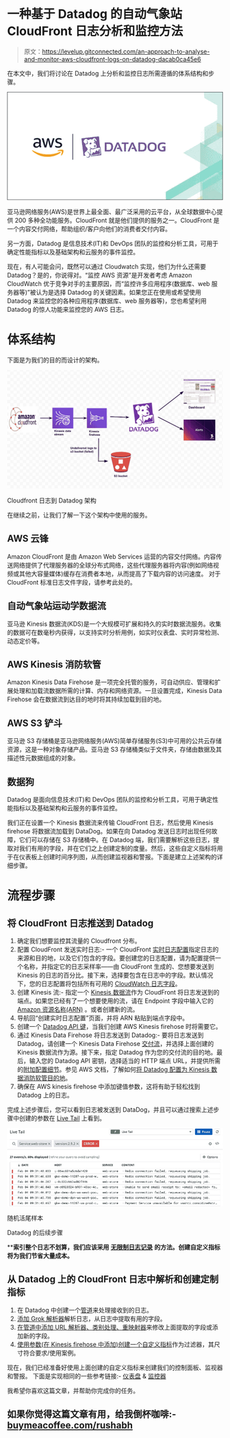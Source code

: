 # 一种基于 Datadog 的自动气象站 CloudFront 日志分析和监控方法

> 原文：<https://levelup.gitconnected.com/an-approach-to-analyse-and-monitor-aws-cloudfront-logs-on-datadog-dacab0ca45e6>

在本文中，我们将讨论在 Datadog 上分析和监控日志所需遵循的体系结构和步骤。

![](img/c21b764e30899f9ce0ee9a1a4fc37751.png)

亚马逊网络服务(AWS)是世界上最全面、最广泛采用的云平台，从全球数据中心提供 200 多种全功能服务。CloudFront 就是他们提供的服务之一。CloudFront 是一个内容交付网络，帮助组织/客户向他们的消费者交付内容。

另一方面，Datadog 是信息技术(IT)和 DevOps 团队的监控和分析工具，可用于确定性能指标以及基础架构和云服务的事件监控。

现在，有人可能会问，既然可以通过 Cloudwatch 实现，他们为什么还需要 Datadog？是的，你说得对。“监控 AWS 资源”是开发者考虑 Amazon CloudWatch 优于竞争对手的主要原因，而“监控许多应用程序(数据库、web 服务器等)”被认为是选择 Datadog 的关键因素。如果您正在使用或希望使用 Datadog 来监控您的各种应用程序(数据库、web 服务器等)，您也希望利用 Datadog 的惊人功能来监控您的 AWS 日志。

# 体系结构

下面是为我们的目的而设计的架构。

![](img/b53581ec3b1e42a0203cb45558898feb.png)

Cloudfront 日志到 Datadog 架构

在继续之前，让我们了解一下这个架构中使用的服务。

## AWS 云锋

Amazon CloudFront 是由 Amazon Web Services 运营的内容交付网络。内容传送网络提供了代理服务器的全球分布式网络，这些代理服务器将内容(例如网络视频或其他大容量媒体)缓存在消费者本地，从而提高了下载内容的访问速度。
对于 CloudFront 标准日志文件字段，请参考此处的。

## 自动气象站运动学数据流

亚马逊 Kinesis 数据流(KDS)是一个大规模可扩展和持久的实时数据流服务。收集的数据可在数毫秒内获得，以支持实时分析用例，如实时仪表盘、实时异常检测、动态定价等。

## AWS Kinesis 消防软管

Amazon Kinesis Data Firehose 是一项完全托管的服务，可自动供应、管理和扩展处理和加载流数据所需的计算、内存和网络资源。一旦设置完成，Kinesis Data Firehose 会在数据流到达目的地时将其持续加载到目的地。

## AWS S3 铲斗

亚马逊 S3 存储桶是亚马逊网络服务(AWS)简单存储服务(S3)中可用的公共云存储资源，这是一种对象存储产品。亚马逊 S3 存储桶类似于文件夹，存储由数据及其描述性元数据组成的对象。

## 数据狗

Datadog 是面向信息技术(IT)和 DevOps 团队的监控和分析工具，可用于确定性能指标以及基础架构和云服务的事件监控。

我们正在设置一个 Kinesis 数据流来传输 CloudFront 日志，然后使用 Kinesis firehose 将数据流加载到 DataDog。如果在向 Datadog 发送日志时出现任何故障，它们可以存储在 S3 存储桶中。在 Datadog 端，我们需要解析这些日志，提取对我们有用的字段，并在它们之上创建定制的度量。然后，这些自定义指标将用于在仪表板上创建时间序列图，从而创建监视器和警报。下面是建立上述架构的详细步骤。

# 流程步骤

## 将 CloudFront 日志推送到 Datadog

1.  确定我们想要监控其流量的 Cloudfront 分布。
2.  配置 CloudFront 发送实时日志:-
    一个 CloudFront [实时日志配置](https://docs.aws.amazon.com/AmazonCloudFront/latest/DeveloperGuide/real-time-logs.html#understand-real-time-log-config)指定日志的来源和目的地，以及它们包含的字段。要创建您的日志配置，请为配置提供一个名称，并指定它的日志采样率——由 CloudFront 生成的、您想要发送到 Kinesis 的日志的百分比。接下来，选择要包含在日志中的字段。默认情况下，您的日志配置将包括所有可用的 [CloudWatch 日志字段](https://docs.aws.amazon.com/AmazonCloudFront/latest/DeveloperGuide/real-time-logs.html#understand-real-time-log-config-fields)。
3.  创建 Kinesis 流:-
    指定一个 [Kinesis 数据流](https://aws.amazon.com/kinesis/data-streams/)作为 CloudFront 将日志发送到的端点。如果您已经有了一个想要使用的流，请在 Endpoint 字段中输入它的 [Amazon 资源名称(ARN)](https://docs.aws.amazon.com/general/latest/gr/aws-arns-and-namespaces.html) 。或者创建新的流。
4.  导航回“创建实时日志配置”页面，并将 ARN 粘贴到端点字段中。
5.  创建一个 [Datadog API 键](https://www.datadoghq.com/blog/cloudfront-real-time-logs/#configure-cloudfront-to-send-real-time-logs)，当我们创建 AWS Kinesis firehose 时将需要它。
6.  通过 Kinesis Data Firehose 将日志发送到 Datadog:-
    要将日志发送到 Datadog，请创建一个 Kinesis Data Firehose [交付流](https://docs.aws.amazon.com/firehose/latest/dev/what-is-this-service.html#key-concepts)，并选择上面创建的 Kinesis 数据流作为源。接下来，指定 Datadog 作为您的交付流的目的地。最后，输入您的 Datadog API 密钥，选择适当的 HTTP 端点 URL，并提供所需的[附加配置细节](https://docs.datadoghq.com/logs/guide/send-aws-services-logs-with-the-datadog-kinesis-firehose-destination/?tab=kinesisfirehosedeliverystream)。参见 AWS 文档，了解如何[将 Datadog 配置为 Kinesis 数据消防软管目的地](https://docs.aws.amazon.com/firehose/latest/dev/create-destination.html#create-destination-datadog)。
7.  确保在 AWS kinesis firehose 中添加键值参数，这将有助于轻松找到 Datadog 上的日志。

完成上述步骤后，您可以看到日志被发送到 DataDog，并且可以通过搜索上述步骤中创建的参数在 [Live Tail](https://docs.datadoghq.com/logs/explorer/live_tail/) 上看到。

![](img/b2a121cddf3d8d73341aabbc0e4cd013.png)

随机活尾样本

Datadog 的后续步骤

****索引整个日志不划算，我们应该采用** [**无限制日志记录**](https://www.datadoghq.com/blog/logging-without-limits/) **的方法。创建自定义指标将为我们节省大量成本。**

## 从 Datadog 上的 CloudFront 日志中解析和创建定制指标

1.  在 Datadog 中创建一个[管道](https://docs.datadoghq.com/logs/log_configuration/pipelines/)来处理接收到的日志。
2.  [添加 Grok 解析器](https://docs.datadoghq.com/logs/log_configuration/parsing/?tab=matchers)解析日志，从日志中提取有用的字段。
3.  [在管道中添加 URL 解析器、类别处理、重映射器](https://docs.datadoghq.com/logs/log_configuration/processors/?tab=ui)来修改上面提取的字段或添加新的字段。
4.  [使用参数(在 Kinesis firehose 中添加)创建一个自定义指标](https://docs.datadoghq.com/metrics/custom_metrics/)作为过滤器，其尺寸符合要求/使用案例。

现在，我们已经准备好使用上面创建的自定义指标来创建我们的控制面板、监视器和警报。
下面是实现相同的一些参考链接:- [仪表盘](https://docs.datadoghq.com/dashboards/) & [监控器](https://docs.datadoghq.com/monitors/monitor_types/)

我希望你喜欢这篇文章，并帮助你完成你的任务。

## 如果你觉得这篇文章有用，给我倒杯咖啡:-[buymeacoffee.com/rushabh](http://buymeacoffee.com/rushabh)